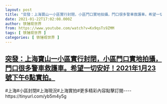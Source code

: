 ```yaml
---
layout: post
title: "突發：上海寶山一小區實行封閉，小區門口實地拍攝，門口很多警車救護車。希望一切安好！2021年1月23號下午6點實拍。"
date: 2021-01-22T17:02:08.000Z
author: 铁锤观世界
from: https://www.youtube.com/watch?v=Kx9qsTs9ZMM
tags: [ 铁锤观世界 ]
categories: [ 铁锤观世界 ]
---
```

<!--1611334928000-->
[突發：上海寶山一小區實行封閉，小區門口實地拍攝，門口很多警車救護車。希望一切安好！2021年1月23號下午6點實拍。](https://www.youtube.com/watch?v=Kx9qsTs9ZMM)
------

<div>
#上海#小區封閉#上海現況#上海實拍#更多精彩內容點擊訂閱----https://tinyurl.com/yb5m4y5g
</div>
